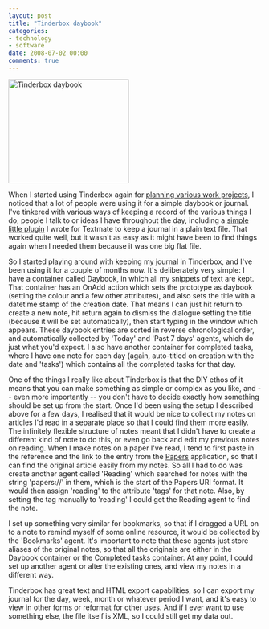 ```yaml
---
layout: post
title: "Tinderbox daybook"
categories:
- technology
- software
date: 2008-07-02 00:00
comments: true
---
```


<p class="img-shadow"><a href="http://www.flickr.com/photos/51035737494@N01/2630855683" title="View 'Tinderbox daybook' on Flickr.com"><img src="http://farm4.static.flickr.com/3130/2630855683_b775fd88b6_m.jpg" alt="Tinderbox daybook" border="0" width="240" height="207" /></a></p>

<p>When I started using Tinderbox again for <a href="http://www.rousette.org.uk/blog/archives/thinking-with-tinderbox/">planning various work projects</a>, I noticed that a lot of people were using it for a simple daybook or journal. I've tinkered with various ways of keeping a record of the various things I do, people I talk to or ideas I have throughout the day, including a <a href="http://www.rousette.org.uk/blog/archives/journal-textmate-plugin/">simple little plugin</a> I wrote for Textmate to keep a journal in a plain text file. That worked quite well, but it wasn't as easy as it might have been to find things again when I needed them because it was one big flat file.</p>

<p>So I started playing around with keeping my journal in Tinderbox, and I've been using it for a couple of months now. It's deliberately very simple: I have a container called Daybook, in which all my snippets of text are kept. That container has an OnAdd action which sets the prototype as daybook (setting the colour and a few other attributes), and also sets the title with a datetime stamp of the creation date. That means I can just hit return to create a new note, hit return again to dismiss the dialogue setting the title (because it will be set automatically), then start typing in the window which appears. These daybook entries are sorted in reverse chronological order, and automatically collected by 'Today' and 'Past 7 days' agents, which do just what you'd expect. I also have another container for completed tasks, where I have one note for each day (again, auto-titled on creation with the date and 'tasks') which contains all the completed tasks for that day.</p>

<p>One of the things I really like about Tinderbox is that the DIY ethos of it means that you can make something as simple or complex as you like, and -- even more importantly -- you don't have to decide exactly how something should be set up from the start. Once I'd been using the setup I described above for a few days, I realised that it would be nice to collect my notes on articles I'd read in a separate place so that I could find them more easily. The infinitely flexible structure of notes meant that I didn't have to create a different kind of note to do this, or even go back and edit my previous notes on reading. When I make notes on a paper I've read, I tend to first paste in the reference and the link to the entry from the <a href="http://mekentosj.com/papers/">Papers</a> application, so that I can find the original article easily from my notes. So all I had to do was create another agent called 'Reading' which searched for notes with the string 'papers://' in them, which is the start of the Papers URI format. It would then assign 'reading' to the attribute 'tags' for that note. Also, by setting the tag manually to 'reading' I could get the Reading agent to find the note.</p>

<p>I set up something very similar for bookmarks, so that if I dragged a URL on to a note to remind myself of some online resource, it would be collected by the 'Bookmarks' agent. It's important to note that these agents just store aliases of the original notes, so that all the originals are either in the Daybook container or the Completed tasks container. At any point, I could set up another agent or alter the existing ones, and view my notes in a different way.</p>

<p>Tinderbox has great text and HTML export capabilities, so I can export my journal for the day, week, month or whatever period I want, and it's easy to view in other forms or reformat for other uses. And if I ever want to use something else, the file itself is XML, so I could still get my data out.</p>


